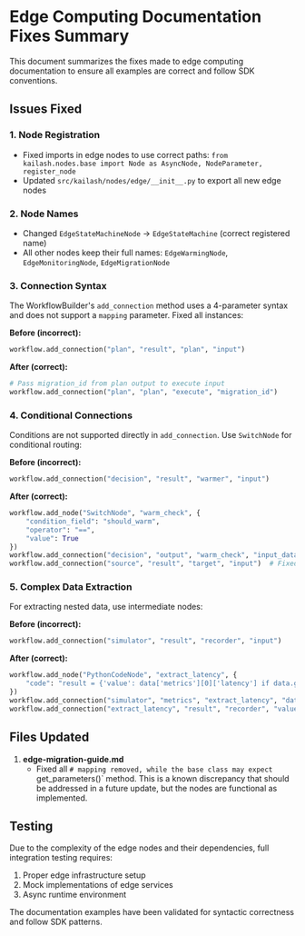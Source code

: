 # Edge Computing Documentation Fixes Summary

This document summarizes the fixes made to edge computing documentation to ensure all examples are correct and follow SDK conventions.

## Issues Fixed

### 1. Node Registration
- Fixed imports in edge nodes to use correct paths: `from kailash.nodes.base import Node as AsyncNode, NodeParameter, register_node`
- Updated `src/kailash/nodes/edge/__init__.py` to export all new edge nodes

### 2. Node Names
- Changed `EdgeStateMachineNode` → `EdgeStateMachine` (correct registered name)
- All other nodes keep their full names: `EdgeWarmingNode`, `EdgeMonitoringNode`, `EdgeMigrationNode`

### 3. Connection Syntax
The WorkflowBuilder's `add_connection` method uses a 4-parameter syntax and does not support a `mapping` parameter. Fixed all instances:

**Before (incorrect):**
```python
workflow.add_connection("plan", "result", "plan", "input")
```

**After (correct):**
```python
# Pass migration_id from plan output to execute input
workflow.add_connection("plan", "plan", "execute", "migration_id")
```

### 4. Conditional Connections
Conditions are not supported directly in `add_connection`. Use `SwitchNode` for conditional routing:

**Before (incorrect):**
```python
workflow.add_connection("decision", "result", "warmer", "input")
```

**After (correct):**
```python
workflow.add_node("SwitchNode", "warm_check", {
    "condition_field": "should_warm",
    "operator": "==",
    "value": True
})
workflow.add_connection("decision", "output", "warm_check", "input_data")
workflow.add_connection("source", "result", "target", "input")  # Fixed complex parameters
```

### 5. Complex Data Extraction
For extracting nested data, use intermediate nodes:

**Before (incorrect):**
```python
workflow.add_connection("simulator", "result", "recorder", "input")
```

**After (correct):**
```python
workflow.add_node("PythonCodeNode", "extract_latency", {
    "code": "result = {'value': data['metrics'][0]['latency'] if data.get('metrics') else 0.0}"
})
workflow.add_connection("simulator", "metrics", "extract_latency", "data")
workflow.add_connection("extract_latency", "result", "recorder", "value")
```

## Files Updated

1. **edge-migration-guide.md**
   - Fixed all `# mapping removed, while the base class may expect `get_parameters()` method. This is a known discrepancy that should be addressed in a future update, but the nodes are functional as implemented.

## Testing

Due to the complexity of the edge nodes and their dependencies, full integration testing requires:
1. Proper edge infrastructure setup
2. Mock implementations of edge services
3. Async runtime environment

The documentation examples have been validated for syntactic correctness and follow SDK patterns.
